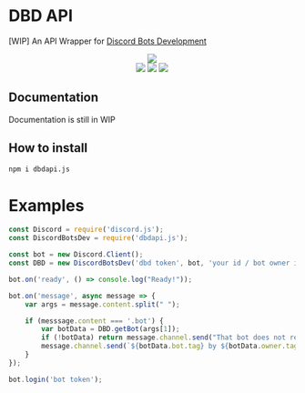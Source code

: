 # DBD API

[WIP] An API Wrapper for [Discord Bots Development](https://discordbots-dev.tru.io/api)

<div align="center">
    <p>
    <a href="https://npmjs.com/package/dbdapi.js"><img src="https://nodei.co/npm/dbdapi.js.png?downloads=true&stars=false"/></a>
    <br>
    <a href="https://travis-ci.org/DiscordBotsDev/dbdapi.js"><img src="https://travis-ci.org/DiscordBotsDev/dbdapi.js.svg"/></a>
    <a href="https://david-dm.org/DiscordBotsDev/dbdapi.js"><img src="https://david-dm.org/DiscordBotsDev/dbdapi.js/status.svg"/></a>
    <a href="https://david-dm.org/DiscordBotsDev/dbdapi.js?type=dev"><img src="https://david-dm.org/DiscordBotsDev/dbdapi.js/dev-status.svg"/></a>
    </p>
</div>

## Documentation
Documentation is still in WIP

## How to install
```bash
npm i dbdapi.js
```

# Examples
```js
const Discord = require('discord.js');
const DiscordBotsDev = require('dbdapi.js');

const bot = new Discord.Client();
const DBD = new DiscordBotsDev('dbd token', bot, 'your id / bot owner id');

bot.on('ready', () => console.log("Ready!"));

bot.on('message', async message => {
    var args = message.content.split(" ");

    if (messsage.content === '.bot') {
        var botData = DBD.getBot(args[1]);
        if (!botData) return message.channel.send("That bot does not registered on Discord Bots Development");
        message.channel.send(`${botData.bot.tag} by ${botData.owner.tag} with prefix ${botData.prefix}.`);
    }
});

bot.login('bot token');
```
